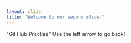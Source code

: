 ```yaml
---
layout: slide
title: "Welcome to our second slide!"
---
```

"Git Hub Practise"
Use the left arrow to go back!
